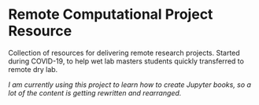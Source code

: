 # Remote Computational Project Resource

Collection of resources for delivering remote research projects.
Started during COVID-19, to help wet lab masters students quickly transferred to remote dry lab.

*I am currently using this project to learn how to create Jupyter books, so a lot of the content is getting rewritten and rearranged.*
